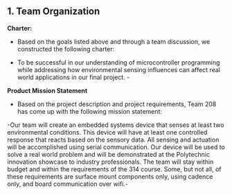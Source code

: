 ## 1. Team Organization

**Charter:**

* Based on the goals listed above and through a team discussion, we constructed the following charter: 

- To be successful in our understanding of microcontroller programming while addressing how environmental sensing influences can affect real world applications in our final project. -

**Product Mission Statement**

* Based on the project description and project requirements, Team 208 has come up with the following mission statement:

-Our team will create an embedded systems device that senses at least two environmental conditions. This device will have at least one controlled response that reacts based on the sensory data. All sensing and actuation will be accomplished using serial communication. Our device will be used to solve a real world problem and will be demonstrated at the Polytechnic innovation showcase to industry professionals. The team will stay within budget and within the requirements of the 314 course. Some, but not all, of these requirements are surface mount components only, using cadence only, and board communication over wifi.-
